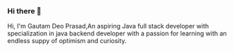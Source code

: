 ### Hi there 👋

<!--
**GAUTAMDEORAZZ/GAUTAMDEORAZZ** is a ✨ _special_ ✨ repository because its `README.md` (this file) appears on your GitHub profile.

Here are some ideas to get you started:

- 🔭 I’m currently working on ...
- 🌱 I’m currently learning ...
- 👯 I’m looking to collaborate on ...
- 🤔 I’m looking for help with ...
- 💬 Ask me about ...
- 📫 How to reach me: ...
- 😄 Pronouns: ...
- ⚡ Fun fact: ...
-->

Hi, I'm Gautam Deo Prasad,An aspiring Java full stack developer with specialization in java backend developer with a passion for learning with an endless suppy of optimism and curiosity.


